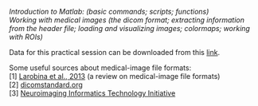 _Introduction to Matlab: (basic commands; scripts; functions)_ <br>
_Working with medical images (the dicom format; extracting information from the header file; loading and visualizing images; colormaps; working with ROIs)_ <br>

Data for this practical session can be downloaded from this <a href="https://www.dropbox.com/s/6r8et6x0ps9uc14/data.zip?dl=0" target="_blank">link</a>.

Some useful sources about medical-image file formats:
<br>
[1] [Larobina et al., 2013](https://www.ncbi.nlm.nih.gov/pmc/articles/PMC3948928/pdf/10278_2013_Article_9657.pdf) (a review on medical-image file formats)
<br>
[2] [dicomstandard.org](https://www.dicomstandard.org/)
<br>
[3] [Neuroimaging Informatics Technology Initiative](https://nifti.nimh.nih.gov/)

